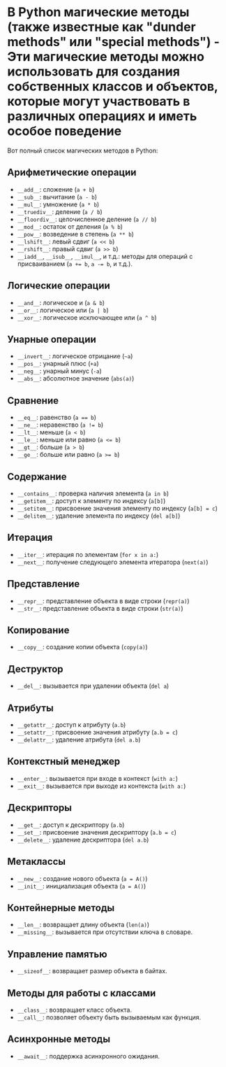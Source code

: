 # В Python магические методы (также известные как "dunder methods" или "special methods") - Эти магические методы можно использовать для создания собственных классов и объектов, которые могут участвовать в различных операциях и иметь особое поведение

Вот полный список магических методов в Python:

## Арифметические операции

* `__add__`: сложение (`a + b`)
* `__sub__`: вычитание (`a - b`)
* `__mul__`: умножение (`a * b`)
* `__truediv__`: деление (`a / b`)
* `__floordiv__`: целочисленное деление (`a // b`)
* `__mod__`: остаток от деления (`a % b`)
* `__pow__`: возведение в степень (`a ** b`)
* `__lshift__`: левый сдвиг (`a << b`)
* `__rshift__`: правый сдвиг (`a >> b`)
* `__iadd__`, `__isub__`, `__imul__`, и т.д.: методы для операций с присваиванием (`a += b`, `a -= b`, и т.д.).

## Логические операции

* `__and__`: логическое и (`a & b`)
* `__or__`: логическое или (`a | b`)
* `__xor__`: логическое исключающее или (`a ^ b`)

## Унарные операции

* `__invert__`: логическое отрицание (`~a`)
* `__pos__`: унарный плюс (`+a`)
* `__neg__`: унарный минус (`-a`)
* `__abs__`: абсолютное значение (`abs(a)`)

## Сравнение

* `__eq__`: равенство (`a == b`)
* `__ne__`: неравенство (`a != b`)
* `__lt__`: меньше (`a < b`)
* `__le__`: меньше или равно (`a <= b`)
* `__gt__`: больше (`a > b`)
* `__ge__`: больше или равно (`a >= b`)

## Содержание

* `__contains__`: проверка наличия элемента (`a in b`)
* `__getitem__`: доступ к элементу по индексу (`a[b]`)
* `__setitem__`: присвоение значения элементу по индексу (`a[b] = c`)
* `__delitem__`: удаление элемента по индексу (`del a[b]`)

## Итерация

* `__iter__`: итерация по элементам (`for x in a:`)
* `__next__`: получение следующего элемента итератора (`next(a)`)

## Представление

* `__repr__`: представление объекта в виде строки (`repr(a)`)
* `__str__`: представление объекта в виде строки (`str(a)`)

## Копирование

* `__copy__`: создание копии объекта (`copy(a)`)

## Деструктор

* `__del__`: вызывается при удалении объекта (`del a`)

## Атрибуты

* `__getattr__`: доступ к атрибуту (`a.b`)
* `__setattr__`: присвоение значения атрибуту (`a.b = c`)
* `__delattr__`: удаление атрибута (`del a.b`)

## Контекстный менеджер

* `__enter__`: вызывается при входе в контекст (`with a:`)
* `__exit__`: вызывается при выходе из контекста (`with a:`)

## Дескрипторы

* `__get__`: доступ к дескриптору (`a.b`)
* `__set__`: присвоение значения дескриптору (`a.b = c`)
* `__delete__`: удаление дескриптора (`del a.b`)

## Метаклассы

* `__new__`: создание нового объекта (`a = A()`)
* `__init__`: инициализация объекта (`a = A()`)

## Контейнерные методы

* `__len__`: возвращает длину объекта (`len(a)`)
* `__missing__`: вызывается при отсутствии ключа в словаре.

## Управление памятью

* `__sizeof__`: возвращает размер объекта в байтах.

## Методы для работы с классами

* `__class__`: возвращает класс объекта.
* `__call__`: позволяет объекту быть вызываемым как функция.

## Асинхронные методы

* `__await__`: поддержка асинхронного ожидания.
